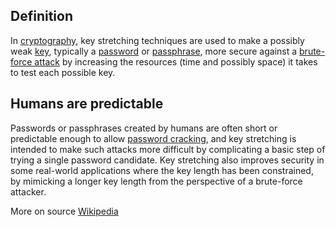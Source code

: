## Definition

In [cryptography](https://en.wikipedia.org/wiki/Cryptography), key stretching techniques are used to make a possibly weak [key](https://en.wikipedia.org/wiki/Key_(cryptography)), typically a [password](https://en.wikipedia.org/wiki/Password) or [passphrase](https://en.wikipedia.org/wiki/Passphrase), more secure against a [brute-force attack](https://en.wikipedia.org/wiki/Brute-force_attack) by increasing the resources (time and possibly space) it takes to test each possible key. 

## Humans are predictable
Passwords or passphrases created by humans are often short or predictable enough to allow [password cracking](https://en.wikipedia.org/wiki/Password_cracking), and key stretching is intended to make such attacks more difficult by complicating a basic step of trying a single password candidate. Key stretching also improves security in some real-world applications where the key length has been constrained, by mimicking a longer key length from the perspective of a brute-force attacker.

More on source [Wikipedia](https://en.wikipedia.org/wiki/Key_stretching)